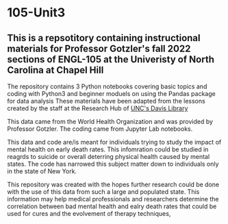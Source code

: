 # 105-Unit3
## This is a repsotitory containing instructional materials for Professor Gotzler's fall 2022 sections of ENGL-105 at the Univeristy of North Carolina at Chapel Hill

The repository contains 3 Python notebooks covering basic topics and coding with Python3 and beginner moduels on using the Pandas package for data analysis
These materials have been adapted from the lessons created by the staff at the Research Hub of [UNC's Davis Library](https://unc-libraries-data.github.io/Python/Setup.html) 

This data came from the World Health Organization and was provided by Professor Gotzler. The coding came from Jupyter Lab notebooks. 

This data and code are/is meant for individuals trying to study the impact of mental health on early death rates. This infomration could be studied in reagrds to suicide or overall deterring physical health caused by mental states. The code has narrowed this subject matter down to individuals only in the state of New York. 

This repository was created with the hopes further research could be done with the use of this data from such a large and populated state. This information may help medical professionals and researchers determine the correlation between bad mental health and ealry death rates that could be used for cures and the evolvement of therapy techniques, 
